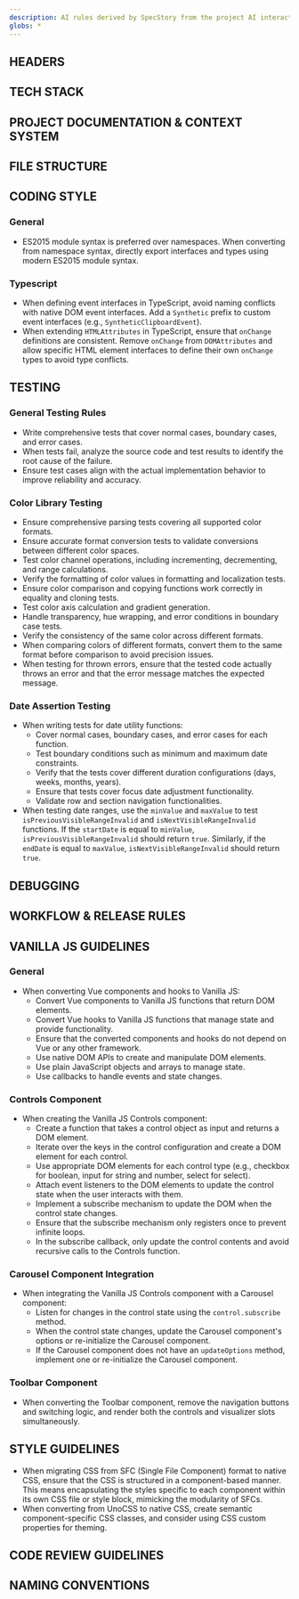 ```yaml
---
description: AI rules derived by SpecStory from the project AI interaction history
globs: *
---
```


## HEADERS

## TECH STACK

## PROJECT DOCUMENTATION & CONTEXT SYSTEM

## FILE STRUCTURE

## CODING STYLE

### General

- ES2015 module syntax is preferred over namespaces. When converting from namespace syntax, directly export interfaces and types using modern ES2015 module syntax.

### Typescript

- When defining event interfaces in TypeScript, avoid naming conflicts with native DOM event interfaces. Add a `Synthetic` prefix to custom event interfaces (e.g., `SyntheticClipboardEvent`).
- When extending `HTMLAttributes` in TypeScript, ensure that `onChange` definitions are consistent. Remove `onChange` from `DOMAttributes` and allow specific HTML element interfaces to define their own `onChange` types to avoid type conflicts.

## TESTING

### General Testing Rules
- Write comprehensive tests that cover normal cases, boundary cases, and error cases.
- When tests fail, analyze the source code and test results to identify the root cause of the failure.
- Ensure test cases align with the actual implementation behavior to improve reliability and accuracy.

### Color Library Testing
- Ensure comprehensive parsing tests covering all supported color formats.
- Ensure accurate format conversion tests to validate conversions between different color spaces.
- Test color channel operations, including incrementing, decrementing, and range calculations.
- Verify the formatting of color values in formatting and localization tests.
- Ensure color comparison and copying functions work correctly in equality and cloning tests.
- Test color axis calculation and gradient generation.
- Handle transparency, hue wrapping, and error conditions in boundary case tests.
- Verify the consistency of the same color across different formats.
- When comparing colors of different formats, convert them to the same format before comparison to avoid precision issues.
- When testing for thrown errors, ensure that the tested code actually throws an error and that the error message matches the expected message.

### Date Assertion Testing

- When writing tests for date utility functions:
    - Cover normal cases, boundary cases, and error cases for each function.
    - Test boundary conditions such as minimum and maximum date constraints.
    - Verify that the tests cover different duration configurations (days, weeks, months, years).
    - Ensure that tests cover focus date adjustment functionality.
    - Validate row and section navigation functionalities.
- When testing date ranges, use the `minValue` and `maxValue` to test `isPreviousVisibleRangeInvalid` and `isNextVisibleRangeInvalid` functions. If the `startDate` is equal to `minValue`, `isPreviousVisibleRangeInvalid` should return `true`. Similarly, if the `endDate` is equal to `maxValue`, `isNextVisibleRangeInvalid` should return `true`.

## DEBUGGING

## WORKFLOW & RELEASE RULES

## VANILLA JS GUIDELINES

### General
- When converting Vue components and hooks to Vanilla JS:
    - Convert Vue components to Vanilla JS functions that return DOM elements.
    - Convert Vue hooks to Vanilla JS functions that manage state and provide functionality.
    - Ensure that the converted components and hooks do not depend on Vue or any other framework.
    - Use native DOM APIs to create and manipulate DOM elements.
    - Use plain JavaScript objects and arrays to manage state.
    - Use callbacks to handle events and state changes.

### Controls Component
- When creating the Vanilla JS Controls component:
    - Create a function that takes a control object as input and returns a DOM element.
    - Iterate over the keys in the control configuration and create a DOM element for each control.
    - Use appropriate DOM elements for each control type (e.g., checkbox for boolean, input for string and number, select for select).
    - Attach event listeners to the DOM elements to update the control state when the user interacts with them.
    - Implement a subscribe mechanism to update the DOM when the control state changes.
    - Ensure that the subscribe mechanism only registers once to prevent infinite loops.
    - In the subscribe callback, only update the control contents and avoid recursive calls to the Controls function.

### Carousel Component Integration
- When integrating the Vanilla JS Controls component with a Carousel component:
    - Listen for changes in the control state using the `control.subscribe` method.
    - When the control state changes, update the Carousel component's options or re-initialize the Carousel component.
    - If the Carousel component does not have an `updateOptions` method, implement one or re-initialize the Carousel component.

### Toolbar Component
- When converting the Toolbar component, remove the navigation buttons and switching logic, and render both the controls and visualizer slots simultaneously.

## STYLE GUIDELINES

- When migrating CSS from SFC (Single File Component) format to native CSS, ensure that the CSS is structured in a component-based manner. This means encapsulating the styles specific to each component within its own CSS file or style block, mimicking the modularity of SFCs.
- When converting from UnoCSS to native CSS, create semantic component-specific CSS classes, and consider using CSS custom properties for theming.

## CODE REVIEW GUIDELINES

## NAMING CONVENTIONS